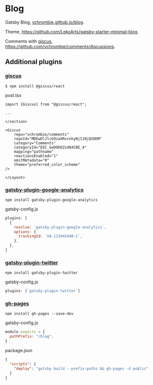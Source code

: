 # Blog

Gatsby Blog, [vchrombie.github.io/blog](https://vchrombie.github.io/blog/blog).

Theme, https://github.com/LekoArts/gatsby-starter-minimal-blog.

Comments with [giscus](https://giscus.app//), https://github.com/vchrombie/comments/discussions.

## Additional plugins

### [giscus](https://github.com/giscus/giscus-component/tree/main/packages/react)

```shell
$ npm install @giscus/react
```

post.tsx
```tsx
import {Giscus} from "@giscus/react";

...

</section>

<Giscus
    repo="vchrombie/comments"
    repoId="MDEwOlJlcG9zaXRvcnkyNjI1NjQ5ODM"
    category="Comments"
    categoryId="DIC_kwDOD6Zsd84CBE_4"
    mapping="pathname"
    reactionsEnabled="1"
    emitMetadata="0"
    theme="preferred_color_scheme"
/>

</Layout>
```

### [gatsby-plugin-google-analytics](https://github.com/gatsbyjs/gatsby/tree/master/packages/gatsby-plugin-google-analytics)

```shell
npm install gatsby-plugin-google-analytics
```

gatsby-config.js
```js
plugins: [
  {
    resolve: `gatsby-plugin-google-analytics`,
    options: {
      trackingId: `UA-121045448-1`,
    },
  },
]
```

### [gatsby-plugin-twitter](https://github.com/gatsbyjs/gatsby/tree/master/packages/gatsby-plugin-twitter)

```shell
npm install gatsby-plugin-twitter
```

gatsby-config.js
```js
plugins: [`gatsby-plugin-twitter`]
```

### [gh-pages](https://github.com/tschaub/gh-pages)

```shell
npm install gh-pages --save-dev
```

gatsby-config.js
```js
module.exports = {
  pathPrefix: "/blog",
}
```

package.json
```json
{
  "scripts": {
    "deploy": "gatsby build --prefix-paths && gh-pages -d public"
  }
}
```
